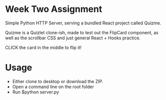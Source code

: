 # Week Two Assignment

Simple Python HTTP Server, serving a bundled React project called Quizme.

Quizme is a Quizlet clone-ish, made to test out the FlipCard component, as well as the scrollbar CSS and just general React + Hooks practice.

CLICK the card in the middle to flip it!

# Usage

* Either clone to desktop or download the ZIP.
* Open a command line on the root folder
* Run $python server.py
